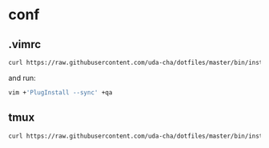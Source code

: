 # conf

## .vimrc

```sh
curl https://raw.githubusercontent.com/uda-cha/dotfiles/master/bin/install_vimrc.sh | sh
```

and run:

```sh
vim +'PlugInstall --sync' +qa
```

## tmux

```sh
curl https://raw.githubusercontent.com/uda-cha/dotfiles/master/bin/install_tmux_conf.sh | sh
```
